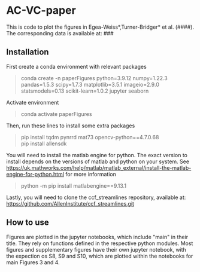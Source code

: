 # AC-VC-paper
This is code to plot the figures in Egea-Weiss*,Turner-Bridger* et al. (####).  
The corresponding data is available at: ###

## Installation
First create a conda environment with relevant packages

> conda create -n paperFigures python=3.9.12 numpy=1.22.3 pandas=1.5.3 scipy=1.7.3 matplotlib=3.5.1 imageio=2.9.0 statsmodels=0.13 scikit-learn=1.0.2 jupyter seaborn  

Activate environment  

> conda activate paperFigures  

Then, run these lines to install some extra packages  

> pip install tqdm pynrrd mat73 opencv-python==4.7.0.68  
> pip install allensdk

You will need to install the matlab engine for python. The exact version to install depends on the versions of matlab and python on your system. See https://uk.mathworks.com/help/matlab/matlab_external/install-the-matlab-engine-for-python.html for more information  

> python -m pip install matlabengine==9.13.1

Lastly, you will need to clone the ccf_streamlines repository, available at: https://github.com/AllenInstitute/ccf_streamlines.git  

## How to use
Figures are plotted in the jupyter notebooks, which include "main" in their title. They rely on functions defined in the respective python modules. Most figures and supplementary figures have their own jupyter notebook, with the expection os S8, S9 and S10, which are plotted within the notebooks for main Figures 3 and 4. 

